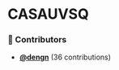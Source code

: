 <!-- DO NOT REMOVE - contributor_list:data:start:["dengn"]:end -->
# CASAUVSQ


<!-- DO NOT REMOVE -->



<!-- DO NOT REMOVE -->

<!-- prettier-ignore-start -->
<!-- DO NOT REMOVE - contributor_list:start -->
### 👥 Contributors


- **[@dengn](https://github.com/dengn)** (36 contributions)

<!-- DO NOT REMOVE - contributor_list:end -->
<!-- prettier-ignore-end -->


<!-- readme: contributors -start -->

<!-- readme: contributors -end -->
